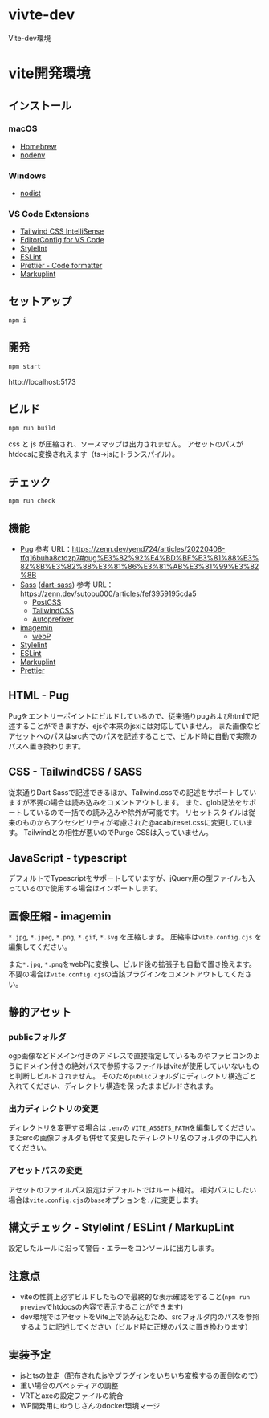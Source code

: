 # vivte-dev

Vite-dev環境

# vite開発環境

## インストール

### macOS

- [Homebrew](https://brew.sh/index_ja.html)
- [nodenv](docs/nodenv.md)

### Windows

- [nodist](docs/nodist.md)

### VS Code Extensions

- [Tailwind CSS IntelliSense](https://marketplace.visualstudio.com/items?itemName=bradlc.vscode-tailwindcss)
- [EditorConfig for VS Code](https://marketplace.visualstudio.com/items?itemName=EditorConfig.EditorConfig)
- [Stylelint](https://marketplace.visualstudio.com/items?itemName=stylelint.vscode-stylelint)
- [ESLint](https://marketplace.visualstudio.com/items?itemName=dbaeumer.vscode-eslint)
- [Prettier - Code formatter](https://marketplace.visualstudio.com/items?itemName=esbenp.prettier-vscode)
- [Markuplint](https://marketplace.visualstudio.com/items?itemName=yusukehirao.vscode-markuplint)

## セットアップ

```sh
npm i
```

## 開発

```sh
npm start
```

http://localhost:5173

## ビルド

```sh
npm run build
```

css と js が圧縮され、ソースマップは出力されません。
アセットのパスがhtdocsに変換されえます（ts→jsにトランスパイル）。

## チェック

```sh
npm run check
```

## 機能

- [Pug](https://pugjs.org/api/getting-started.html)
  参考 URL：https://zenn.dev/yend724/articles/20220408-tfq16buha8ctdzp7#pug%E3%82%92%E4%BD%BF%E3%81%88%E3%82%8B%E3%82%88%E3%81%86%E3%81%AB%E3%81%99%E3%82%8B
- [Sass](https://sass-lang.com/) ([dart-sass](https://github.com/sass/dart-sass))
  参考 URL：https://zenn.dev/sutobu000/articles/fef3959195cda5
  - [PostCSS](https://postcss.org/)
  - [TailwindCSS](https://tailwindcss.com/)
  - [Autoprefixer](https://github.com/postcss/autoprefixer)
- [imagemin](https://github.com/imagemin/imagemin)
  - [webP](https://github.com/rei990/vite-plugin-webp-and-path)
- [Stylelint](https://stylelint.io/)
- [ESLint](https://eslint.org/)
- [Markuplint](https://markuplint.dev/ja/)
- [Prettier](https://prettier.io/)

## HTML - Pug

Pugをエントリーポイントにビルドしているので、従来通りpugおよびhtmlで記述することができますが、ejsや本来のjsxには対応していません。
また画像などアセットへのパスはsrc内でのパスを記述することで、ビルド時に自動で実際のパスへ置き換わります。

## CSS - TailwindCSS / SASS

従来通りDart Sassで記述できるほか、Tailwind.cssでの記述をサポートしていますが不要の場合は読み込みをコメントアウトします。
また、glob記法をサポートしているので一括での読み込みや除外が可能です。
リセットスタイルは従来のものからアクセシビリティが考慮された@acab/reset.cssに変更しています。
Tailwindとの相性が悪いのでPurge CSSは入っていません。


## JavaScript - typescript

デフォルトでTypescriptをサポートしていますが、jQuery用の型ファイルも入っているので使用する場合はインポートします。


## 画像圧縮 - imagemin

`*.jpg`, `*.jpeg`, `*.png`, `*.gif`, `*.svg` を圧縮します。
圧縮率は`vite.config.cjs` を編集してください。

また`*.jpg`, `*.png`をwebPに変換し、ビルド後の拡張子も自動で置き換えます。
不要の場合は`vite.config.cjs`の当該プラグインをコメントアウトしてください。


## 静的アセット

### publicフォルダ
ogp画像などドメイン付きのアドレスで直接指定しているものやファビコンのようにドメイン付きの絶対パスで参照するファイルはviteが使用していいないものと判断しビルドされません。
そのため`public`フォルダにディレクトリ構造ごと入れてください、ディレクトリ構造を保ったままビルドされます。

### 出力ディレクトリの変更

ディレクトリを変更する場合は `.env`の  `VITE_ASSETS_PATH`を編集してください。
またsrcの画像フォルダも併せて変更したディレクトリ名のフォルダの中に入れてください。

### アセットパスの変更

アセットのファイルパス設定はデフォルトではルート相対。
相対パスにしたい場合は`vite.config.cjs`の`base`オプションを`./`に変更します。


## 構文チェック - Stylelint / ESLint / MarkupLint

設定したルールに沿って警告・エラーをコンソールに出力します。

## 注意点

- viteの性質上必ずビルドしたもので最終的な表示確認をすること(`npm run preview`でhtdocsの内容で表示することができます)
- dev環境ではアセットをVite上で読み込むため、srcフォルダ内のパスを参照するように記述してください（ビルド時に正規のパスに置き換わります）

## 実装予定
- jsとtsの並走（配布されたjsやプラグインをいちいち変換するの面倒なので）
- 重い場合のパペッティアの調整
- VRTとaxeの設定ファイルの統合
- WP開発用にゆうじさんのdocker環境マージ
